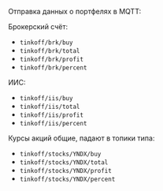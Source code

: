 Отправка данных о портфелях в MQTT:

Брокерский счёт:

- `tinkoff/brk/buy`
- `tinkoff/brk/total`
- `tinkoff/brk/profit`
- `tinkoff/brk/percent`

ИИС:

- `tinkoff/iis/buy`
- `tinkoff/iis/total`
- `tinkoff/iis/profit`
- `tinkoff/iis/percent`

Курсы акций общие, падают в топики типа:

- `tinkoff/stocks/YNDX/buy`
- `tinkoff/stocks/YNDX/total`
- `tinkoff/stocks/YNDX/profit`
- `tinkoff/stocks/YNDX/percent`
